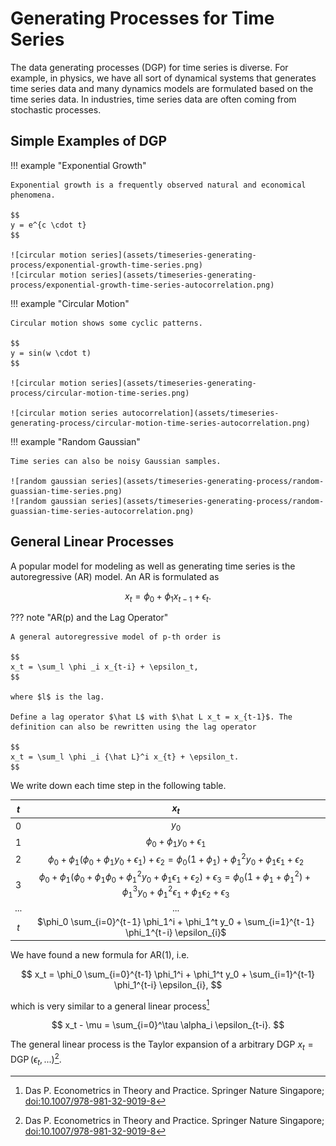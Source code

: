 # Generating Processes for Time Series

The data generating processes (DGP) for time series is diverse. For example, in physics, we have all sort of dynamical systems that generates time series data and many dynamics models are formulated based on the time series data. In industries, time series data are often coming from stochastic processes.

## Simple Examples of DGP


!!! example "Exponential Growth"

    Exponential growth is a frequently observed natural and economical phenomena.

    $$
    y = e^{c \cdot t}
    $$

    ![circular motion series](assets/timeseries-generating-process/exponential-growth-time-series.png)
    ![circular motion series](assets/timeseries-generating-process/exponential-growth-time-series-autocorrelation.png)

!!! example "Circular Motion"

    Circular motion shows some cyclic patterns.

    $$
    y = sin(w \cdot t)
    $$

    ![circular motion series](assets/timeseries-generating-process/circular-motion-time-series.png)

    ![circular motion series autocorrelation](assets/timeseries-generating-process/circular-motion-time-series-autocorrelation.png)

!!! example "Random Gaussian"

    Time series can also be noisy Gaussian samples.

    ![random gaussian series](assets/timeseries-generating-process/random-guassian-time-series.png)
    ![random gaussian series](assets/timeseries-generating-process/random-guassian-time-series-autocorrelation.png)

## General Linear Processes

A popular model for modeling as well as generating time series is the autoregressive (AR) model. An AR is formulated as

$$
x_t = \phi_0 + \phi_1 x_{t-1} + \epsilon_t.
$$

??? note "AR(p) and the Lag Operator"

    A general autoregressive model of p-th order is

    $$
    x_t = \sum_l \phi _i x_{t-i} + \epsilon_t,
    $$

    where $l$ is the lag.

    Define a lag operator $\hat L$ with $\hat L x_t = x_{t-1}$. The definition can also be rewritten using the lag operator

    $$
    x_t = \sum_l \phi _i {\hat L}^i x_{t} + \epsilon_t.
    $$

We write down each time step in the following table.

| $t$ | $x_t$ |
|:---:|:---:|
| 0 | $y_0$ |
| 1 | $\phi_0 + \phi_1 y_0 + \epsilon_1$ |
| 2 | $\phi_0 + \phi_1 (\phi_0 + \phi_1 y_0 + \epsilon_1) + \epsilon_2 = \phi_0 (1 +  \phi_1) + \phi_1^2 y_0 + \phi_1\epsilon_1 + \epsilon_2$ |
| 3 | $\phi_0 + \phi_1 (\phi_0 +  \phi_1\phi_0 + \phi_1^2 y_0 + \phi_1\epsilon_1 + \epsilon_2) + \epsilon_3 = \phi_0(1 + \phi_1 +  \phi_1^2) + \phi_1^3 y_0 + \phi_1^2\epsilon_1 + \phi_1\epsilon_2 + \epsilon_3$ |
| ... | ... |
| $t$ | $\phi_0 \sum_{i=0}^{t-1} \phi_1^i + \phi_1^t y_0 + \sum_{i=1}^{t-1} \phi_1^{t-i} \epsilon_{i}$ |

We have found a new formula for AR(1), i.e.

$$
x_t = \phi_0 \sum_{i=0}^{t-1} \phi_1^i + \phi_1^t y_0 + \sum_{i=1}^{t-1} \phi_1^{t-i} \epsilon_{i},
$$

which is very similar to a general linear process[^Das2019]

$$
x_t - \mu = \sum_{i=0}^\tau \alpha_i \epsilon_{t-i}.
$$

The general linear process is the Taylor expansion of a arbitrary DGP $x_t = \operatorname{DGP}(\epsilon_t, ...)$[^Das2019].


[^Das2019]: Das P. Econometrics in Theory and Practice. Springer Nature Singapore; [doi:10.1007/978-981-32-9019-8](https://link.springer.com/book/10.1007/978-981-32-9019-8)
